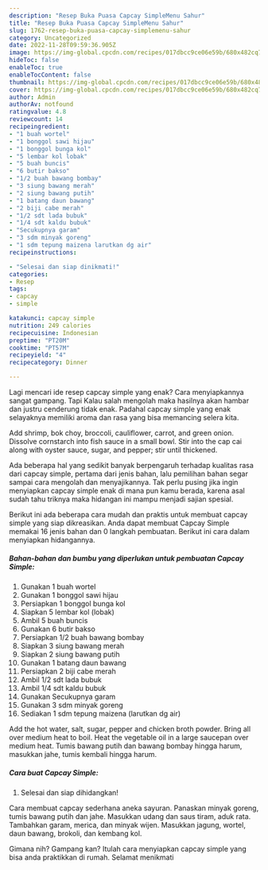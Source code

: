 ```yaml
---
description: "Resep Buka Puasa Capcay SimpleMenu Sahur"
title: "Resep Buka Puasa Capcay SimpleMenu Sahur"
slug: 1762-resep-buka-puasa-capcay-simplemenu-sahur
category: Uncategorized
date: 2022-11-28T09:59:36.905Z
image: https://img-global.cpcdn.com/recipes/017dbcc9ce06e59b/680x482cq70/capcay-simple-foto-resep-utama.jpg
hideToc: false
enableToc: true
enableTocContent: false
thumbnail: https://img-global.cpcdn.com/recipes/017dbcc9ce06e59b/680x482cq70/capcay-simple-foto-resep-utama.jpg
cover: https://img-global.cpcdn.com/recipes/017dbcc9ce06e59b/680x482cq70/capcay-simple-foto-resep-utama.jpg
author: Admin
authorAv: notfound
ratingvalue: 4.8
reviewcount: 14
recipeingredient:
- "1 buah wortel"
- "1 bonggol sawi hijau"
- "1 bonggol bunga kol"
- "5 lembar kol lobak"
- "5 buah buncis"
- "6 butir bakso"
- "1/2 buah bawang bombay"
- "3 siung bawang merah"
- "2 siung bawang putih"
- "1 batang daun bawang"
- "2 biji cabe merah"
- "1/2 sdt lada bubuk"
- "1/4 sdt kaldu bubuk"
- "Secukupnya garam"
- "3 sdm minyak goreng"
- "1 sdm tepung maizena larutkan dg air"
recipeinstructions:

- "Selesai dan siap dinikmati!"
categories:
- Resep
tags:
- capcay
- simple

katakunci: capcay simple 
nutrition: 249 calories
recipecuisine: Indonesian
preptime: "PT20M"
cooktime: "PT57M"
recipeyield: "4"
recipecategory: Dinner

---
```



Lagi mencari ide resep capcay simple yang enak? Cara menyiapkannya sangat gampang. Tapi Kalau salah mengolah maka hasilnya akan hambar dan justru cenderung tidak enak. Padahal capcay simple yang enak selayaknya memiliki aroma dan rasa yang bisa memancing selera kita.


Add shrimp, bok choy, broccoli, cauliflower, carrot, and green onion. Dissolve cornstarch into fish sauce in a small bowl. Stir into the cap cai along with oyster sauce, sugar, and pepper; stir until thickened.

Ada beberapa hal yang sedikit banyak berpengaruh terhadap kualitas rasa dari capcay simple, pertama dari jenis bahan, lalu pemilihan bahan segar sampai cara mengolah dan menyajikannya. Tak perlu pusing jika ingin menyiapkan capcay simple enak di mana pun kamu berada, karena asal sudah tahu triknya maka hidangan ini mampu menjadi sajian spesial.


Berikut ini ada beberapa cara mudah dan praktis untuk membuat capcay simple yang siap dikreasikan. Anda dapat membuat Capcay Simple memakai 16 jenis bahan dan 0 langkah pembuatan. Berikut ini cara dalam menyiapkan hidangannya.

<!--inarticleads1-->

##### Bahan-bahan dan bumbu yang diperlukan untuk pembuatan Capcay Simple:

1. Gunakan 1 buah wortel
1. Gunakan 1 bonggol sawi hijau
1. Persiapkan 1 bonggol bunga kol
1. Siapkan 5 lembar kol (lobak)
1. Ambil 5 buah buncis
1. Gunakan 6 butir bakso
1. Persiapkan 1/2 buah bawang bombay
1. Siapkan 3 siung bawang merah
1. Siapkan 2 siung bawang putih
1. Gunakan 1 batang daun bawang
1. Persiapkan 2 biji cabe merah
1. Ambil 1/2 sdt lada bubuk
1. Ambil 1/4 sdt kaldu bubuk
1. Gunakan Secukupnya garam
1. Gunakan 3 sdm minyak goreng
1. Sediakan 1 sdm tepung maizena (larutkan dg air)


Add the hot water, salt, sugar, pepper and chicken broth powder. Bring all over medium heat to boil. Heat the vegetable oil in a large saucepan over medium heat. Tumis bawang putih dan bawang bombay hingga harum, masukkan jahe, tumis kembali hingga harum. 

<!--inarticleads2-->

##### Cara buat Capcay Simple:


1. Selesai dan siap dihidangkan!

Cara membuat capcay sederhana aneka sayuran. Panaskan minyak goreng, tumis bawang putih dan jahe. Masukkan udang dan saus tiram, aduk rata. Tambahkan garam, merica, dan minyak wijen. Masukkan jagung, wortel, daun bawang, brokoli, dan kembang kol. 

Gimana nih? Gampang kan? Itulah cara menyiapkan capcay simple yang bisa anda praktikkan di rumah. Selamat menikmati
